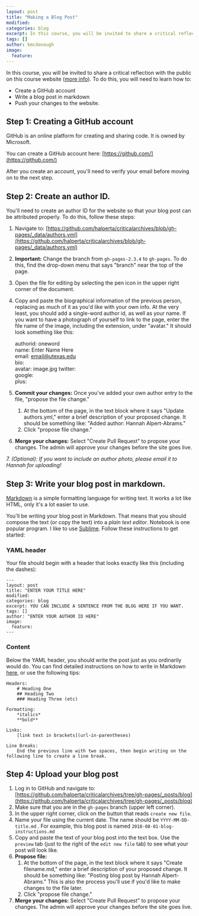 ```yaml
---
layout: post
title: "Making a Blog Post"
modified:
categories: blog
excerpt: In this course, you will be invited to share a critical reflection with the public on this course website.  
tags: []
author: kmcdonough
image:
  feature:
---
```

In this course, you will be invited to share a critical reflection with the public on this course website ([more info](../../assignments)). To do this, you will need to learn how to:
* Create a GitHub account
* Write a blog post in markdown
* Push your changes to the website.

## Step 1: Creating a GitHub account
GitHub is an online platform for creating and sharing code. It is owned by Microsoft.

You can create a GitHub account here: [https://github.com/](https://github.com/)

After you create an account, you'll need to verify your email before moving on to the next step.

## Step 2: Create an author ID.
You'll need to create an author ID for the website so that your blog post can be attributed properly. To do this, follow these steps:

1. Navigate to: [https://github.com/halperta/criticalarchives/blob/gh-pages/_data/authors.yml](https://github.com/halperta/criticalarchives/blob/gh-pages/_data/authors.yml)
2. **Important:** Change the branch from `gh-pages-2.3.4` to `gh-pages`. To do this, find the drop-down menu that says "branch" near the top of the page.
3. Open the file for editing by selecting the pen icon in the upper right corner of the document. 
4. Copy and paste the biographical information of the previous person, replacing as much of it as you'd like with your own info. At the very least, you should add a single-word author id, as well as your name. If you want to have a photograph of yourself to link to the page, enter the file name of the image, including the extension, under "avatar." It should look something like this:  

    authorid: oneword  
    	name: Enter Name Here  
       email: email@utexas.edu  
       bio:  
       avatar:  image.jpg
       twitter:  
       google:  
         plus:  

5. **Commit your changes:** Once you've added your own author entry to the file, "propose the file change."  
	1. At the bottom of the page, in the text block where it says "Update authors.yml," enter a brief description of your proposed change. It should be something like: "Added author: Hannah Alpert-Abrams."  
	2. Click "propose file change."

6. **Merge your changes:** Select "Create Pull Request" to propose your changes. The admin will approve your changes before the site goes live.

*7. (Optional): If you want to include an author photo, please email it to Hannah for uploading!*

## Step 3: Write your blog post in markdown.

[Markdown](https://en.wikipedia.org/wiki/Markdown) is a simple formatting language for writing text. It works a lot like HTML, only it's a lot easier to use.

You'll be writing your blog post in Markdown. That means that you should compose the text (or copy the text) into a *plain text editor*. Notebook is one popular program. I like to use [Sublime](https://www.sublimetext.com/). Follow these instructions to get started:

### YAML header
Your file should begin with a header that looks exactly like this (including the dashes):

```
---
layout: post
title: "ENTER YOUR TITLE HERE"
modified:
categories: blog
excerpt: YOU CAN INCLUDE A SENTENCE FROM THE BLOG HERE IF YOU WANT.
tags: []
author: "ENTER YOUR AUTHOR ID HERE"
image:
  feature:
---
```

### Content
Below the YAML header, you should write the post just as you ordinarily would do. You can find detailed instructions on how to write in Markdown [here](https://github.com/adam-p/markdown-here/wiki/Markdown-Cheatsheet), or use the following tips:
```
Headers:  
    # Heading One  
    ## Heading Two  
    ### Heading Three (etc)  

Formatting:  
	*italics*  
	**bold**  

Links:  
	[link text in brackets](url-in-parentheses)

Line Breaks:  
	End the previous line with two spaces, then begin writing on the following line to create a line break.

```

## Step 4: Upload your blog post
1. Log in to GitHub and navigate to: [https://github.com/halperta/criticalarchives/tree/gh-pages/_posts/blog](https://github.com/halperta/criticalarchives/tree/gh-pages/_posts/blog)  
2. Make sure that you are in the `gh-pages` branch (upper left corner).
3. In the upper right corner, click on the button that reads `create new file`.
4. Name your file using the current date. The name should be `YYYY-MM-DD-title.md` . For example, this blog post is named `2018-08-01-blog-instructions.md`
5. Copy and paste the text of your blog post into the text box. Use the `preview` tab (just to the right of the `edit new file` tab) to see what your post will look like.
6. **Propose file:**
	1. At the bottom of the page, in the text block where it says "Create filename.md," enter a brief description of your proposed change. It should be something like: "Posting blog post by Hannah Alpert-Abrams." This is also the process you'll use if you'd like to make changes to the file later.  
	2. Click "propose file change."
7. **Merge your changes:** Select "Create Pull Request" to propose your changes. The admin will approve your changes before the site goes live.

